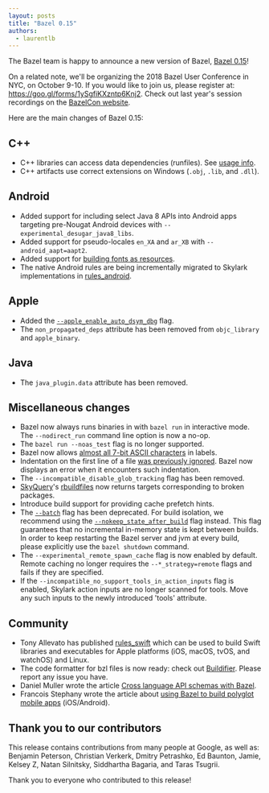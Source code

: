```yaml
---
layout: posts
title: "Bazel 0.15"
authors:
  - laurentlb
---
```


The Bazel team is happy to announce a new version of Bazel, [Bazel 0.15](https://github.com/bazelbuild/bazel/releases/tag/0.15.0)!

On a related note, we'll be organizing the 2018 Bazel User Conference in NYC, on October 9-10. If you would like to join us, please register at: https://goo.gl/forms/1ySgfiKXzntp6Knj2. Check out last year's session recordings on the [BazelCon website](https://sites.google.com/corp/bazel.build/conference2017/bazelcon2017/session-videos).

Here are the main changes of Bazel 0.15:

## C++

*   C++ libraries can access data dependencies (runfiles). See [usage info](https://github.com/bazelbuild/bazel/blob/master/tools/cpp/runfiles/runfiles.h).
*   C++ artifacts use correct extensions on Windows (`.obj`, `.lib`, and `.dll`).

## Android

*   Added support for including select Java 8 APIs into Android apps targeting pre-Nougat Android devices with `--experimental_desugar_java8_libs`.
*   Added support for pseudo-locales `en_XA` and `ar_XB` with `--android_aapt=aapt2`.
*   Added support for [building fonts as resources](https://developer.android.com/guide/topics/ui/look-and-feel/fonts-in-xml).
*   The native Android rules are being incrementally migrated to Skylark implementations in [rules_android](https://github.com/bazelbuild/rules_android).

## Apple

*   Added the [`--apple_enable_auto_dsym_dbg`](https://docs.bazel.build/versions/master/command-line-reference.html#flag--apple_enable_auto_dsym_dbg) flag.
*   The `non_propagated_deps` attribute has been removed from `objc_library` and `apple_binary`.

## Java

*   The `java_plugin.data` attribute has been removed.

## Miscellaneous changes

*   Bazel now always runs binaries in with `bazel run` in interactive mode. The `--nodirect_run` command line option is now a no-op.
*   The `bazel run --noas_test` flag is no longer supported.
*   Bazel now allows [almost all 7-bit ASCII characters](https://github.com/bazelbuild/bazel/commit/c4f2d80270f1ce947fcf7fb0a4e5f0afb3a7062d) in labels.
*   Indentation on the first line of a file [was previously ignored](https://github.com/bazelbuild/bazel/commit/17f8d4e5a36f5c4bd020ce9163f5b1db62679e2c). Bazel now displays an error when it encounters such indentation.
*   The `--incompatible_disable_glob_tracking` flag has been removed.
*   [SkyQuery](https://docs.bazel.build/versions/master/query.html#sky-query)'s [rbuildfiles](https://docs.bazel.build/versions/master/query.html#rbuildfiles) now returns targets corresponding to broken packages.
*   Introduce build support for providing cache prefetch hints.
*   The [`--batch`](https://docs.bazel.build/versions/master/command-line-reference.html#flag--batch) flag has been deprecated. For build isolation, we recommend using the [`--nokeep_state_after_build`](https://docs.bazel.build/versions/master/command-line-reference.html#flag--keep_state_after_build) flag instead. This flag guarantees that no incremental in-memory state is kept between builds. In order to keep restarting the Bazel server and jvm at every build, please explicitly use the `bazel shutdown` command.
*   The `--experimental_remote_spawn_cache` flag is now enabled by default. Remote caching no longer requires the `--*_strategy=remote` flags and fails if they are specified.
*   If the `--incompatible_no_support_tools_in_action_inputs` flag is enabled, Skylark action inputs are no longer scanned for tools. Move any such inputs to the newly introduced 'tools' attribute.

## Community

*   Tony Allevato has published [rules_swift](https://github.com/bazelbuild/rules_swift) which can be used to build Swift libraries and executables for Apple platforms (iOS, macOS, tvOS, and watchOS) and Linux.
*   The code formatter for bzl files is now ready: check out [Buildifier](https://github.com/bazelbuild/buildtools/). Please report any issue you have.
*   Daniel Muller wrote the article [Cross language API schemas with Bazel](https://blog.nrwl.io/cross-language-api-schemas-with-bazel-eff0f498ce0d).
*   Francois Stephany wrote the article about [using Bazel to build polyglot mobile apps](https://tulipemoutarde.be/posts/bazel-for-mobile-apps-part-1/ ) (iOS/Android).

## Thank you to our contributors

This release contains contributions from many people at Google, as well as: Benjamin Peterson, Christian Verkerk, Dmitry Petrashko, Ed Baunton, Jamie, Kelsey Z, Natan Silnitsky, Siddhartha Bagaria, and Taras Tsugrii.

Thank you to everyone who contributed to this release!
